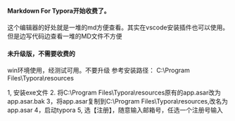 #### Markdown For Typora开始收费了。
这个编辑器的好处就是一堆的md方便查看。其实在vscode安装插件也可以使用。但是边写代码边查看一堆的MD文件不方便

#### 未升级版，不需要收费的

win环境使用，经测试可用。不要升级
参考安装路径：
C:\Program Files\Typora\resources

1, 安装exe文件
2. 将C:\Program Files\Typora\resources原有的app.asar改为app.asar.bak
3，将app.asar复制到C:\Program Files\Typora\resources,改名为app.asar
4，启动typora
5, 选【注册】，随意输入邮箱号，任选一个注册号输入


